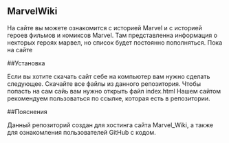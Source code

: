 ## MarvelWiki

На сайте вы можете ознакомится с историей Marvel и с историей героев фильмов и комиксов Marvel. Там представленна информация о некторых героях марвел, но список будет постоянно пополняться. Пока на сайте 

##Установка

Если вы хотите скачать сайт себе на компьютер вам нужно сделать следующее. Скачайте все файлы из данного репозитория. Чтобы попасть на сам сайь вам нужно открыть файл index.html
Нашем сайтом рекомендуем пользоваться по ссылке, которая есть в репозитории.

##Пояснения

Данный репозиторий создан для хостинга сайта Marvel_Wiki, а также для ознакомления пользователей GitHub с кодом.  

